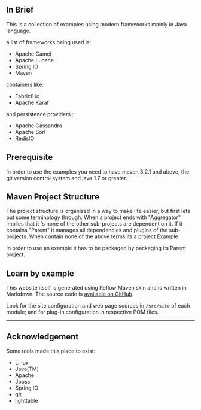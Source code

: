 
## In Brief

This is a collection of examples using modern frameworks mainly in Java language.

a list of frameworks being used is:

* Apache Camel
* Apache Lucene
* Spring IO
* Maven

containers like:

* Fabric8.io
* Apache Karaf

and persistence providers :

* Apache Cassandra
* Apache Sorl
* RedisIO

## Prerequisite

In order to use the examples you need to have maven 3.2.1 and above, the git version control system and java 1.7 or greater.

## Maven Project Structure

The project structure is organised in a way to make life easier, but first lets put some terminology through. When a project ends with "Aggregator" implies that it 's none of the other sub-projects are dependent on it. If it contains "Parent" it manages all dependencies and plugins of the sub-projects. When contain none of the above terms its a project Example

In order to use an example it has to be packaged by packaging its Parent project.

## Learn by example

This website itself is generated using Reflow Maven skin and is written in Markdown.
The source code is [available on GitHub][reflow-src].

Look for the site configuration and web page sources in `/src/site` of each module;
and for plug-in configuration in respective POM files.

[reflow-src]: http://github.com/andriusvelykis/reflow-maven-skin "Reflow Maven skin source code"

---

## Acknowledgement

Some tools made this place to exist:

* Linux
* Java(TM)
* Apache
* Jboss
* Spring IO
* git
* lighttable
